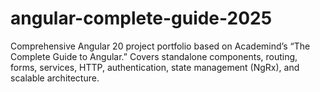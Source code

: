 # angular-complete-guide-2025
Comprehensive Angular 20 project portfolio based on Academind’s “The Complete Guide to Angular.” Covers standalone components, routing, forms, services, HTTP, authentication, state management (NgRx), and scalable architecture.
